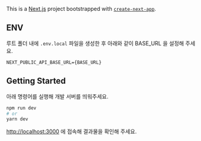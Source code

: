 This is a [Next.js](https://nextjs.org/) project bootstrapped with [`create-next-app`](https://github.com/vercel/next.js/tree/canary/packages/create-next-app).

## ENV

루트 폴더 내에 `.env.local` 파일을 생성한 후 아래와 같이 BASE_URL 을 설정해 주세요.

```
NEXT_PUBLIC_API_BASE_URL={BASE_URL}
```

## Getting Started

아래 명령어를 실행해 개발 서버를 띄워주세요.

```bash
npm run dev
# or
yarn dev
```

[http://localhost:3000](http://localhost:3000) 에 접속해 결과물을 확인해 주세요.
